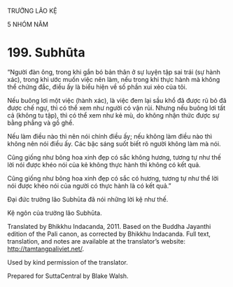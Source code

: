TRƯỞNG LÃO KỆ

5 NHÓM NĂM

# 199\. Subhūta

“Người đàn ông, trong khi gắn bó bản thân ở sự luyện tập sai trái (sự hành xác), trong khi ước muốn việc nên làm, nếu trong khi thực hành mà không thể chứng đắc, điều ấy là biểu hiện về số phần xui xẻo của tôi.

Nếu buông lơi một việc (hành xác), là việc đem lại sầu khổ đã được rũ bỏ đã được chế ngự, thì có thể xem như người có vận rủi. Nhưng nếu buông lơi tất cả (không tu tập), thì có thể xem như kẻ mù, do không nhận thức được sự bằng phẳng và gồ ghề.

Nếu làm điều nào thì nên nói chính điều ấy; nếu không làm điều nào thì không nên nói điều ấy. Các bậc sáng suốt biết rõ người không làm mà nói.

Cũng giống như bông hoa xinh đẹp có sắc không hương, tương tự như thế lời nói được khéo nói của kẻ không thực hành thì không có kết quả.

Cũng giống như bông hoa xinh đẹp có sắc có hương, tương tự như thể lời nói được khéo nói của người có thực hành là có kết quả.”

Đại đức trưởng lão Subhūta đã nói những lời kệ như thế.

Kệ ngôn của trưởng lão Subhūta.

Translated by Bhikkhu Indacanda, 2011. Based on the Buddha Jayanthi edition of the Pali canon, as corrected by Bhikkhu Indacanda. Full text, translation, and notes are available at the translator’s website: http://tamtangpaliviet.net/.

Used by kind permission of the translator.

Prepared for SuttaCentral by Blake Walsh.